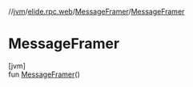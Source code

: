 //[jvm](../../../index.md)/[elide.rpc.web](../index.md)/[MessageFramer](index.md)/[MessageFramer](-message-framer.md)

# MessageFramer

[jvm]\
fun [MessageFramer](-message-framer.md)()
